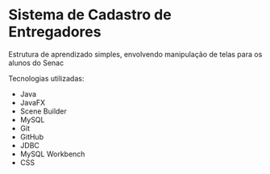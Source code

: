 # Sistema de Cadastro de Entregadores

Estrutura de aprendizado simples, envolvendo manipulação de telas para os alunos do Senac

Tecnologias utilizadas:

- Java
- JavaFX
- Scene Builder
- MySQL
- Git
- GitHub
- JDBC
- MySQL Workbench
- CSS
